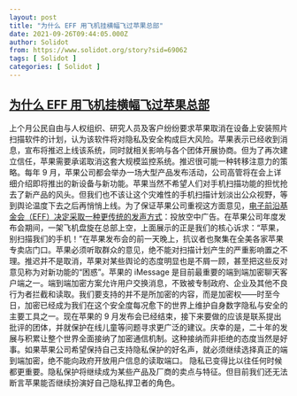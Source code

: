 ```yaml
---
layout: post
title: "为什么 EFF 用飞机挂横幅飞过苹果总部"
date: 2021-09-26T09:44:05.000Z
author: Solidot
from: https://www.solidot.org/story?sid=69062
tags: [ Solidot ]
categories: [ Solidot ]
---
```

<!--1632649445000-->
[为什么 EFF 用飞机挂横幅飞过苹果总部](https://www.solidot.org/story?sid=69062)
------

<div>
上个月公民自由与人权组织、研究人员及客户纷纷要求苹果取消在设备上安装照片扫描软件的计划，认为该软件将对隐私及安全构成巨大风险。苹果表示已经收到消息，宣布将推迟上线该系统，同时就相关影响与各个团体开展协商。但为了再次建立信任，苹果需要承诺取消这套大规模监控系统。推迟很可能一种转移注意力的策略。每年 9 月，苹果公司都会举办一场大型产品发布活动，公司高管将在会上详细介绍即将推出的新设备与新功能。苹果当然不希望人们对手机扫描功能的担忧抢去了新产品的风头。但我们也不该让这个灾难性的手机扫描计划淡出公众视野，等到舆论温度下去之后再悄悄上线。为了保证苹果公司重视这方面意见，<a href="https://www.eff.org/deeplinks/2021/09/why-eff-flew-plane-over-apples-headquarters">电子前沿基金会（EFF）决定采取一种更传统的发声方式</a>：投放空中广告。在苹果公司年度发布会期间，一架飞机盘旋在总部上空，上面展示的正是我们的核心诉求：“苹果，别扫描我们的手机！”在苹果发布会的前一天晚上，抗议者也聚集在全美各家苹果专卖店门口。苹果必须听取群众的意见，绝不能对扫描计划产生的严重影响置之不理。推迟并不是取消，苹果对某些舆论的态度明显也是不屑一顾，甚至把这些反对意见称为对新功能的“困惑”。苹果的 iMessage 是目前最重要的端到端加密聊天客户端之一。端到端加密方案允许用户交换消息，不致被专制政府、企业及其他不良行为者拦截和读取。我们要支持的并不是所加密的内容，而是加密权——时至今日，加密已经成为我们在这个安全度每况愈下的世界上维护自身数字隐私与安全的主要工具之一。现在苹果的 9 月发布会已经结束，接下来要做的应该是联系提出批评的团体，并就保护在线儿童等问题寻求更广泛的建议。庆幸的是，二十年的发展与积累让整个世界全面接纳了加密通信机制。这种接纳而非拒绝的态度当然是好事。如果苹果公司希望保持自己支持隐私保护的好名声，就必须继续选择真正的端到端加密，绝不能向政府开放用户信息的读取端口。 隐私已变得比以往任何时候都更重要。隐私保护将继续成为某些产品及厂商的卖点与特征。但目前我们还无法断言苹果能否继续扮演好自己隐私捍卫者的角色。
</div>
